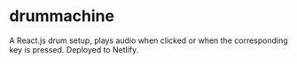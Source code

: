 # drummachine

A React.js drum setup, plays audio when clicked or when the corresponding key is pressed. Deployed to Netlify.
